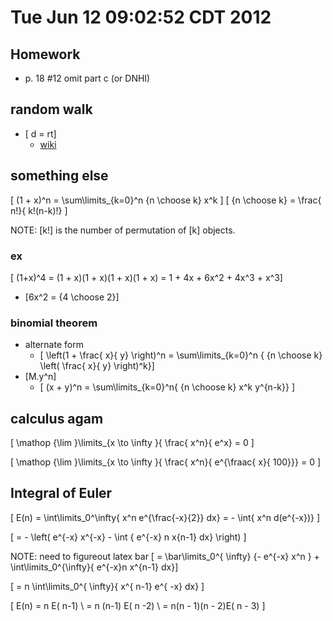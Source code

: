 # Tue Jun 12 09:02:52 CDT 2012

## Homework 

* p. 18 #12 omit part c (or DNHI)

## random walk
* \[ d = rt\]
  * [wiki](http://en.wikipedia.org/wiki/Random_walk)

## something else
\[ (1 + x)^n = \sum\limits_{k=0}^n {n \choose k} x^k \]
\[ {n \choose k} = \frac{ n!}{ k!(n-k)!} \]

NOTE: \[k!\] is the number of permutation of \[k\] objects.

### ex

\[ (1+x)^4 = (1 + x)(1 + x)(1 + x)(1 + x) = 1 + 4x + 6x^2 + 4x^3 + x^3\]
* \[6x^2 = {4 \choose 2}\]

### binomial theorem
* alternate form
  * \[ \left(1 + \frac{ x}{ y} \right)^n = \sum\limits_{k=0}^n { {n \choose k} \left( \frac{ x}{ y} \right)^k}\]
* \[M.y^n\]
  * \[ (x + y)^n = \sum\limits_{k=0}^n{ {n \choose k} x^k y^{n-k}} \]

## calculus agam

\[ \mathop {\lim }\limits_{x \to \infty }{ \frac{ x^n}{ e^x} = 0 \]

\[ \mathop {\lim }\limits_{x \to \infty }{ \frac{ x^n}{ e^{\fraac{ x}{ 100}}} = 0 \]

## Integral of Euler

\[ E(n) = \int\limits_0^\infty{ x^n e^{\frac{-x}{2}} dx} = - \int{ x^n d(e^{-x})} \]

\[ = - \left( e^{-x} x^{-x} - \int { e^{-x} n x{n-1} dx} \right) \]

NOTE: need to figureout latex bar
\[ = \bar\limits_0^{ \infty} {- e^{-x} x^n } + \int\limits_0^{\infty}{ e^{-x}n x^{n-1} dx}\]

\[ = n \int\limits_0^{ \infty}{ x^{ n-1} e^{ -x} dx} \]


\[ E(n) = n E( n-1) \\ = n (n-1) E( n -2) \\ = n(n - 1)(n - 2)E( n - 3) \]